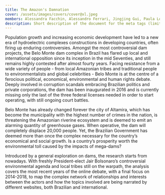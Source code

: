 ```yaml
---
title: The Amazon's Damnation
cover: /assets/images/covers/cover@xl.jpeg
members: Alessandra Facchin, Alessandro Ferrari, Jingjing Gui, Paula Lozano, Nicolò Marchetti, Valeria Quiroga
description: Short description of the document for the meta tags (limit to 150 characters, longer will be cut by search engines)
---
```

Population growth and increasing economic development have led to a new era of hydroelectric complexes constructions in developing countries, often firing up enduring controversies. Amongst the most controversial dam projects, the Belo Monte dam complex in Brazil has flared up local and international opposition since its inception in the mid Seventies, and still remains highly contested after almost fourty years. Facing resistance from a wide variety of people - from local Amazonian tribes and traditional people to environmentalists and global celebrities - Belo Monte is at the centre of a ferocious political, economical, environmental and human rights debate. Deeply involved in corruption scandals embracing Brazilian politics and private corporations, the dam has been inaugurated in 2016 and is currently missing only the last of the three federal licenses needed in order to start operating, with still ongoing court battles. 

Belo Monte has already changed forever the city of Altamira, which has become the municipality with the highest number of crimes in the nation, is threatening the Amazonian riverine ecosystem and is deemed to emit an alarming quantity of greenhouse gases. When operative, the dam will completely displace 20,000 people. Yet, the Brazilian Government has deemed more than once the complex necessary for the country’s economical and social growth. Is a country’s prosperity worth the environmental toll caused by the impacts of mega-dams?

Introduced by a general exploration on dams, the research starts from nowadays. With freshly President-elect Jaìr Bolsonaro’s controversial environmental agenda and local tribes still on the warpath, the analysis covers the most recent years of the online debate, with a final focus on 2014-2018, to map the complex network of relationships and interests between the actors and how the topics involved are being narrated by different websites, both Brazilian and international.

